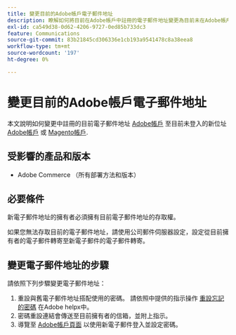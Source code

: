 ```yaml
---
title: 變更目前的Adobe帳戶電子郵件地址
description: 瞭解如何將目前在Adobe帳戶中註冊的電子郵件地址變更為目前未在Adobe帳戶或Magento帳戶中註冊的新地址。
exl-id: ca549d38-0d62-4206-9727-0ed85b733dc3
feature: Communications
source-git-commit: 83b21845cd306336e1cb193a9541478c8a38eea8
workflow-type: tm+mt
source-wordcount: '197'
ht-degree: 0%

---
```


# 變更目前的Adobe帳戶電子郵件地址

本文說明如何變更中註冊的目前電子郵件地址 [Adobe帳戶](https://account.adobe.com/) 至目前未登入的新位址 [Adobe帳戶](https://account.adobe.com/) 或 [Magento帳戶](https://account.magento.com/).

## 受影響的產品和版本

* Adobe Commerce （所有部署方法和版本）

## 必要條件

新電子郵件地址的擁有者必須擁有目前電子郵件地址的存取權。

如果您無法存取目前的電子郵件地址，請使用公司郵件伺服器設定，設定從目前擁有者的電子郵件轉寄至新電子郵件的電子郵件轉寄。

## 變更電子郵件地址的步驟

請依照下列步驟變更電子郵件地址：

1. 重設與舊電子郵件地址搭配使用的密碼。 請依照中提供的指示操作 [重設忘記的密碼](https://helpx.adobe.com/manage-account/using/change-or-reset-password.html) 在Adobe helpx中。
1. 密碼重設連結會傳送至目前擁有者的信箱，並附上指示。
1. 導覽至 [Adobe帳戶頁面](https://account.adobe.com) 以使用新電子郵件登入並設定密碼。
